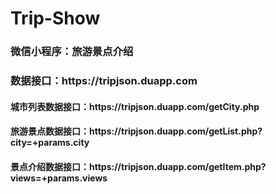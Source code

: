 # Trip-Show

<h3>微信小程序：旅游景点介绍</h3>
<h3>数据接口：https://tripjson.duapp.com</h3>
<h4>城市列表数据接口：https://tripjson.duapp.com/getCity.php</h4>
<h4>旅游景点数据接口：https://tripjson.duapp.com/getList.php?city=+params.city</h4>
<h4>景点介绍数据接口：https://tripjson.duapp.com/getItem.php?views=+params.views</h4>

